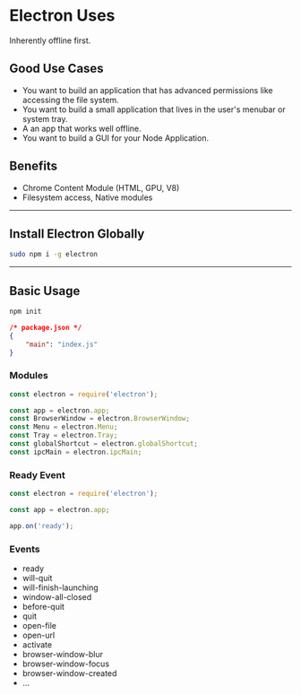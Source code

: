 # Electron Uses

Inherently offline first.

## Good Use Cases

+ You want to build an application that has advanced permissions like accessing the file system.
+ You want to build a small application that lives in the user's menubar or system tray.
+ A an app that works well offline.
+ You want to build a GUI for your Node Application.

## Benefits

+ Chrome Content Module (HTML, GPU, V8)
+ Filesystem access, Native modules

---

## Install Electron Globally

```bash
sudo npm i -g electron
```

---

## Basic Usage

```bash
npm init
```

```json
/* package.json */
{
    "main": "index.js"
}
```

### Modules

```js
const electron = require('electron');

const app = electron.app;
const BrowserWindow = electron.BrowserWindow;
const Menu = electron.Menu;
const Tray = electron.Tray;
const globalShortcut = electron.globalShortcut;
const ipcMain = electron.ipcMain;
```

### Ready Event

```js
const electron = require('electron');

const app = electron.app;

app.on('ready');
```

### Events

+ ready
+ will-quit
+ will-finish-launching
+ window-all-closed
+ before-quit
+ quit
+ open-file
+ open-url
+ activate
+ browser-window-blur
+ browser-window-focus
+ browser-window-created
+ ...





